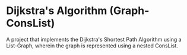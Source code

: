 # Dijkstra's Algorithm (Graph-ConsList)

A project that implements the Dijkstra's Shortest Path Algorithm using a List-Graph, wherein the graph is represented using a nested ConsList.
